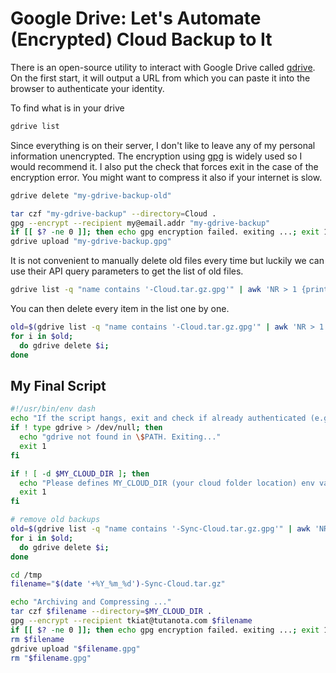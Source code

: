# Google Drive: Let's Automate (Encrypted) Cloud Backup to It

There is an open-source utility to interact with Google Drive called [gdrive](https://github.com/prasmussen/gdrive). On the first start, it will output a URL from which you can paste it into the browser to authenticate your identity.

To find what is in your drive

```bash
gdrive list
```

Since everything is on their server, I don't like to leave any of my personal information unencrypted. The encryption using [gpg](https://gnupg.org/) is widely used so I would recommend it. I also put the check that forces exit in the case of the encryption error. You might want to compress it also if your internet is slow.

```bash
gdrive delete "my-gdrive-backup-old"

tar czf "my-gdrive-backup" --directory=Cloud .
gpg --encrypt --recipient my@email.addr "my-gdrive-backup"
if [[ $? -ne 0 ]]; then echo gpg encryption failed. exiting ...; exit 1; fi;
gdrive upload "my-gdrive-backup.gpg"
```

It is not convenient to manually delete old files every time but luckily we can use their API query parameters to get the list of old files.

```bash
gdrive list -q "name contains '-Cloud.tar.gz.gpg'" | awk 'NR > 1 {print $1}'
```

You can then delete every item in the list one by one.

```bash
old=$(gdrive list -q "name contains '-Cloud.tar.gz.gpg'" | awk 'NR > 1 {print $1}')
for i in $old;
  do gdrive delete $i;
done
```

## My Final Script

```bash
#!/usr/bin/env dash
echo "If the script hangs, exit and check if already authenticated (e.g. by typing gdrive list)."
if ! type gdrive > /dev/null; then
  echo "gdrive not found in \$PATH. Exiting..."
  exit 1
fi

if ! [ -d $MY_CLOUD_DIR ]; then
  echo "Please defines MY_CLOUD_DIR (your cloud folder location) env variable somewhere. Exiting..."
  exit 1
fi

# remove old backups
old=$(gdrive list -q "name contains '-Sync-Cloud.tar.gz.gpg'" | awk 'NR > 1 {print $1}')
for i in $old;
  do gdrive delete $i;
done

cd /tmp
filename="$(date '+%Y_%m_%d')-Sync-Cloud.tar.gz"

echo "Archiving and Compressing ..."
tar czf $filename --directory=$MY_CLOUD_DIR .
gpg --encrypt --recipient tkiat@tutanota.com $filename
if [[ $? -ne 0 ]]; then echo gpg encryption failed. exiting ...; exit 1; fi;
rm $filename
gdrive upload "$filename.gpg"
rm "$filename.gpg"
```
